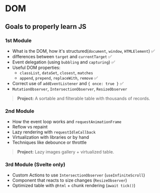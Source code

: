 # DOM
## Goals to properly learn JS

### 1st Module
* What is the DOM, how it's structured(`document`, `window`, `HTMLElement`) ✅
* differences between `target` and `currentTarget` ✅
* Event delegation (using `bubbling` and `capturing`) ✅
* Useful DOM properties:
  - `classList`, `dataSet`, `closest`, `matches`
  - `append`, `prepend`, `replaceWith`, `remove` ✅
* Correct use of `addEventListener` and `{ once: true }` ✅
* `MutationObserver`, `IntersectionObserver`, `ResizeObserver`

> **Project:** A sortable and filterable table with thousands of records.

### 2nd Module
* How the event loop works and `requestAnimationFrame`
* Reflow vs repaint
* Lazy rendering with `requestIdleCallback`
* Virtualization with libraries or by hand
* Techniques like debounce or throttle

> **Project:** Lazy images gallery + virtualized table.

### 3rd Module (Svelte only)
* Custom Actions to use `IntersectionObserver` (`useInfiniteScroll`)
* Component that reacts to size changes (`ResizeObserver`)
* Optimized table with `@html` + chunk rendering (`await tick()`)